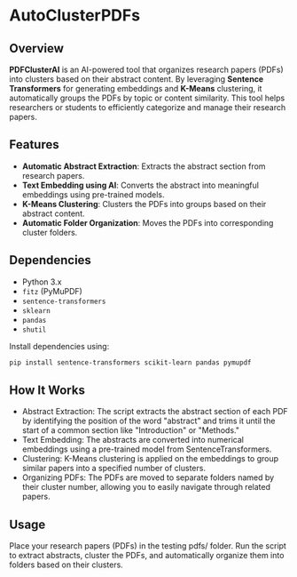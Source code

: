 # AutoClusterPDFs 

## Overview

**PDFClusterAI** is an AI-powered tool that organizes research papers (PDFs) into clusters based on their abstract content. By leveraging **Sentence Transformers** for generating embeddings and **K-Means** clustering, it automatically groups the PDFs by topic or content similarity. This tool helps researchers or students to efficiently categorize and manage their research papers.

## Features

- **Automatic Abstract Extraction**: Extracts the abstract section from research papers.
- **Text Embedding using AI**: Converts the abstract into meaningful embeddings using pre-trained models.
- **K-Means Clustering**: Clusters the PDFs into groups based on their abstract content.
- **Automatic Folder Organization**: Moves the PDFs into corresponding cluster folders.
  
## Dependencies

- Python 3.x
- `fitz` (PyMuPDF)
- `sentence-transformers`
- `sklearn`
- `pandas`
- `shutil`
  
Install dependencies using:

```bash
pip install sentence-transformers scikit-learn pandas pymupdf
```
## How It Works
- Abstract Extraction: The script extracts the abstract section of each PDF by identifying the position of the word "abstract" and trims it until the start of a common section like "Introduction" or "Methods."
- Text Embedding: The abstracts are converted into numerical embeddings using a pre-trained model from SentenceTransformers.
- Clustering: K-Means clustering is applied on the embeddings to group similar papers into a specified number of clusters.
- Organizing PDFs: The PDFs are moved to separate folders named by their cluster number, allowing you to easily navigate through related papers.
## Usage
Place your research papers (PDFs) in the testing pdfs/ folder.
Run the script to extract abstracts, cluster the PDFs, and automatically organize them into folders based on their clusters.
